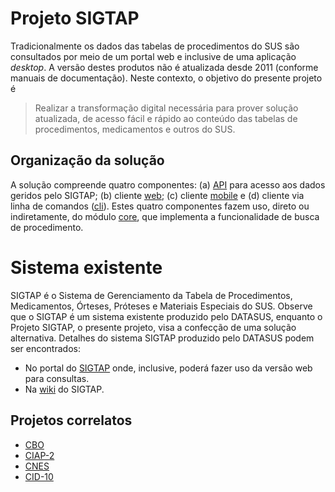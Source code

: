 # Projeto SIGTAP

Tradicionalmente os dados das tabelas de procedimentos do SUS são consultados por meio de um portal web e inclusive de uma aplicação _desktop_. A versão destes produtos não é atualizada desde 2011 (conforme manuais de documentação). Neste contexto, o objetivo do presente projeto é

> Realizar a transformação digital necessária para prover solução atualizada, de acesso fácil e rápido ao conteúdo das tabelas de procedimentos, medicamentos e outros do SUS.

## Organização da solução

A solução compreende quatro componentes: (a) [API](solucao/api) para acesso aos dados geridos pelo SIGTAP; (b) cliente [web](solucao/web); (c) cliente [mobile](solucao/mobile) e (d) cliente via linha de comandos ([cli](solucao/cli)). Estes quatro componentes fazem uso, direto ou indiretamente, do módulo [core](solucao/core), que implementa a funcionalidade de busca de procedimento.

# Sistema existente

SIGTAP é o Sistema de Gerenciamento da Tabela de Procedimentos, Medicamentos, Órteses, Próteses e Materiais Especiais do SUS. Observe que o SIGTAP é um sistema existente produzido pelo DATASUS, enquanto o
Projeto SIGTAP, o presente projeto, visa a confecção de uma solução alternativa. Detalhes do sistema
SIGTAP produzido pelo DATASUS podem ser encontrados:

- No portal do [SIGTAP](http://sigtap.datasus.gov.br/) onde, inclusive, poderá fazer uso da versão web para consultas.
- Na [wiki](https://wiki.saude.gov.br/sigtap) do SIGTAP.


## Projetos correlatos

- [CBO](https://github.com/kyriosdata/cbo)
- [CIAP-2](https://github.com/kyriosdata/ciap2)
- [CNES](https://github.com/kyriosdata/cnes)
- [CID-10](https://github.com/kyriosdata/cid10)

